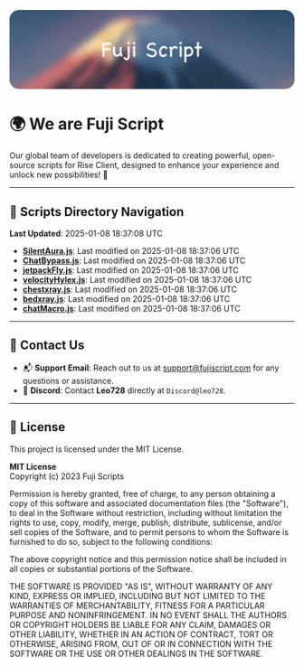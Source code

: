 ![Banner](.github/b.webp)

# 🌍 **We are Fuji Script**

Our global team of developers is dedicated to creating powerful, open-source scripts for Rise Client, designed to enhance your experience and unlock new possibilities! 🌟

---
<!-- SCRIPTS_NAVIGATION_START -->
## 📂 **Scripts Directory Navigation**

**Last Updated**: 2025-01-08 18:37:08 UTC

- **[SilentAura.js](scripts/SilentAura.js)**: Last modified on 2025-01-08 18:37:06 UTC
- **[ChatBypass.js](scripts/ChatBypass.js)**: Last modified on 2025-01-08 18:37:06 UTC
- **[jetpackFly.js](scripts/jetpackFly.js)**: Last modified on 2025-01-08 18:37:06 UTC
- **[velocityHylex.js](scripts/velocityHylex.js)**: Last modified on 2025-01-08 18:37:06 UTC
- **[chestxray.js](scripts/chestxray.js)**: Last modified on 2025-01-08 18:37:06 UTC
- **[bedxray.js](scripts/bedxray.js)**: Last modified on 2025-01-08 18:37:06 UTC
- **[chatMacro.js](scripts/chatMacro.js)**: Last modified on 2025-01-08 18:37:06 UTC

<!-- SCRIPTS_NAVIGATION_END -->

---

## 💬 **Contact Us**  
- 📬 **Support Email**: Reach out to us at [support@fujiscript.com](mailto:support@fujiscript.com) for any questions or assistance.  
- 💬 **Discord**: Contact **Leo728** directly at `Discord@leo728`.

---

## 📜 **License**

This project is licensed under the MIT License.  

**MIT License**  
Copyright (c) 2023 Fuji Scripts  

Permission is hereby granted, free of charge, to any person obtaining a copy of this software and associated documentation files (the "Software"), to deal in the Software without restriction, including without limitation the rights to use, copy, modify, merge, publish, distribute, sublicense, and/or sell copies of the Software, and to permit persons to whom the Software is furnished to do so, subject to the following conditions:  

The above copyright notice and this permission notice shall be included in all copies or substantial portions of the Software.  

THE SOFTWARE IS PROVIDED "AS IS", WITHOUT WARRANTY OF ANY KIND, EXPRESS OR IMPLIED, INCLUDING BUT NOT LIMITED TO THE WARRANTIES OF MERCHANTABILITY, FITNESS FOR A PARTICULAR PURPOSE AND NONINFRINGEMENT. IN NO EVENT SHALL THE AUTHORS OR COPYRIGHT HOLDERS BE LIABLE FOR ANY CLAIM, DAMAGES OR OTHER LIABILITY, WHETHER IN AN ACTION OF CONTRACT, TORT OR OTHERWISE, ARISING FROM, OUT OF OR IN CONNECTION WITH THE SOFTWARE OR THE USE OR OTHER DEALINGS IN THE SOFTWARE.  
